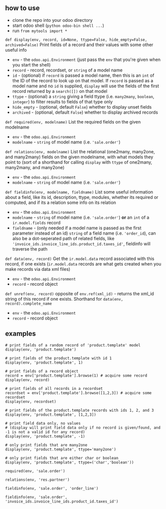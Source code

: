 ## how to use
- clone the repo into your odoo directory
- start odoo shell (`python odoo-bin shell ...`)
- run `from mytools import *`

`def display(env, record, id=None, ttype=False, hide_empty=False, archived=False)`
Print fields of a record and their values with some other useful info

- `env` - the `odoo.api.Environment` (just pass the `env` that you're given when you start the shell)
- `record` - record, recordset, or `string` of a model name
- `id` - (optional) if `record` is passed a model name, then this is an `int` of the ID of the record to look up on that model. If `record` is passed as a model name and no `id` is supplied, `display` will use the fields of the first record returned by a `search([])` on that model
- `ttype` - (optional) a `string` giving a field ttype (i.e. `many2many`, `boolean`, `integer`) to filter results to fields of that type only
- `hide_empty` - (optional, default `False`) whether to display unset fields
- `archived` - (optional, default `False`) whether to display archived records

`def required(env, modelname)`
List the required fields on the given modelname

- `env` - the `odoo.api.Environment`
- `modelname` - `string` of model name (i.e. `'sale.order'`)

`def relations(env, modelname)`
List the relational (one2many, many2one, and many2many) fields on the given modelname, with what models they point to
(sort of a shorthand for calling `display` with `ttype` of one2many, many2many, and many2one)

- `env` - the `odoo.api.Environment`
- `modelname` - `string` of model name (i.e. `'sale.order'`)

`def fieldinfo(env, modelname, fieldname)`
List some useful information about a field, like its id, description, ttype, modules, whether its required or computed, and if its a relation some info on its relation

- `env` - the `odoo.api.Environment`
- `modelname` - `string` of model name (i.e. `'sale.order'`) **or** an `int` of a `ir.model.fields` record
- `fieldname` - (only needed if a model name is passed as the first parameter instead of an id) `string` of a field name (i.e. `'order_id`), can also be a dot-seperated path of related fields, like `'invoice_ids.invoice_line_ids.product_id.taxes_id'`, fieldinfo will traverse the path

`def data(env, record)`
Get the `ir.model.data` record associated with this record, if one exists (`ir.model.data` records are what gets created when you make records via data xml files)

- `env` - the `odoo.api.Environment`
- `record` - record object

`def unref(env, record)`
opposite of `env.ref(xml_id)` - returns the xml_id string of this record if one exists. Shorthand for `data(env, record).complete_name`

- `env` - the `odoo.api.Environment`
- `record` - record object

## examples
```
# print fields of a random record of 'product.template' model
display(env, 'product.template')

# print fields of the product.template with id 1
display(env, 'product.template', 1)

# print fields of a record object
record = env['product.template'].browse(1) # acquire some record
display(env, record)

# print fields of all records in a recordset
recordset = env['product.template'].browse([1,2,3]) # acquire some recordset
display(env, recordset)

# print fields of the product.template records with ids 1, 2, and 3
display(env, 'product.template', [1,2,3])

# print field data only, no values
# (display will print field data only if no record is given/found, and -1 is not a valid id for any record)
display(env, 'product.template', -1)

# only print fields that are many2one
display(env, 'product.template', ttype='many2one')

# only print fields that are either char or boolean
display(env, 'product.template', ttype=('char','boolean'))

required(env, 'sale.order')

relations(env, 'res.partner')

fieldinfo(env, 'sale.order', 'order_line')

fieldinfo(env, 'sale.order', 'invoice_ids.invoice_line_ids.product_id.taxes_id')

```
